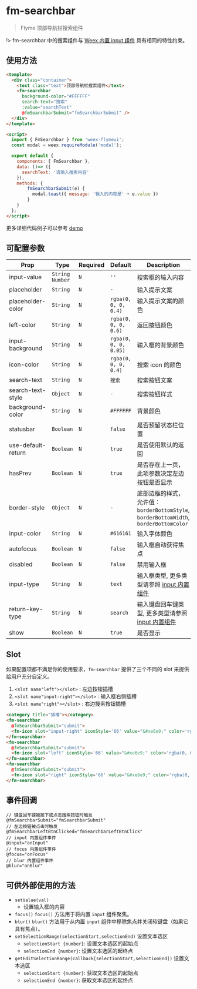 # fm-searchbar

> Flyme 顶部导航栏搜索组件

!> fm-searchbar 中的搜索组件与 [Weex 内置 input 组件](https://weex.incubator.apache.org/cn/references/components/input.html#yue-shu) 具有相同的特性约束。

## 使用方法
```html
<template>
  <div class="container">
    <text class="text">顶部导航栏搜索组件</text>
    <fm-searchbar
      background-color="#FFFFFF"
      search-text="搜索"
      :value="searchText"
      @fmSearchbarSubmit="fmSearchbarSubmit" />
  </div>
</template>

<script>
  import { FmSearchbar } from 'weex-flymeui';
  const modal = weex.requireModule('modal');

  export default {
    components: { FmSearchbar },
    data: ()=> ({
      searchText: '请输入搜索内容'
    }),
    methods: {
	    fmSearchbarSubmit(e) {
	      modal.toast({ message: '输入的内容是' + e.value })
	    }
    }
  };
</script>
```

更多详细代码例子可以参考 [demo](https://github.com/Yanjiie/weex-flymeui/blob/master/example/component/searchbar/index.vue)

## 可配置参数
| Prop | Type | Required | Default | Description |
|-------------|------------|--------|-----|-----|
| input-value | `String` `Number` |`N`| `''` | 搜索框的输入内容 |
| placeholder | `String` |`N`| `-` | 输入提示文案 |
| placeholder-color | `String` |`N`| `rgba(0, 0, 0, 0.4)` | 输入提示文案的颜色 |
| left-color | `String` |`N`| `rgba(0, 0, 0, 0.6)` | 返回按钮颜色 |
| input-background | `String` |`N`| `rgba(0, 0, 0, 0.05)` | 输入框的背景颜色 |
| icon-color | `String` |`N`| `rgba(0, 0, 0, 0.4)` | 搜索 icon 的颜色 |
| search-text | `String` |`N`| `搜索` | 搜索按钮文案 |
| search-text-style | `Object` |`N`| `-` | 搜索按钮样式 |
| background-color | `String` |`N`| `#FFFFFF` | 背景颜色 |
| statusbar | `Boolean` |`N`| `false` | 是否预留状态栏位置 |
| use-default-return | `Boolean` |`N`| `true` | 是否使用默认的返回 |
| hasPrev | `Boolean` | `N` |`true`| 是否存在上一页，此项参数决定左边按钮是否显示 |
| border-style | `Object` | `N` | `-` | 底部边框的样式，允许值：`borderBottomStyle`, `borderBottomWidth`, `borderBottomColor` |
| input-color | `String` | `N` | `#616161` | 输入字体颜色 |
| autofocus | `Boolean` | `N` | `false` | 输入框自动获得焦点 |
| disabled | `Boolean` | `N` | `false` | 禁用输入框 |
| input-type | `String` | `N` | `text` | 输入框类型, 更多类型请参照 [input 内置组件](https://weex.incubator.apache.org/cn/references/components/input.html#te-xing)  | 
| return-key-type | `String` | `N` | `search` | 输入键盘回车键类型, 更多类型请参照 [input 内置组件](https://weex.incubator.apache.org/cn/references/components/input.html#te-xing) |
| show | `Boolean` | `N` | `true` | 是否显示 |

## Slot
如果配置项都不满足你的使用要求，`fm-searchbar` 提供了三个不同的 slot 来提供给用户充分自定义。

1. `<slot name"left"></slot>` : 左边按钮插槽
2. `<slot name"input-right"></slot>` : 输入框右侧插槽
3. `<slot name"right"></slot>` : 右边搜索按钮插槽

```html
<category title="插槽"></category>
<fm-searchbar
  @fmSearchbarSubmit="submit">
  <fm-icon slot="input-right" iconStyle='66' value="&#xe6e9;" color='rgba(0, 0, 0, 0.6)' />
</fm-searchbar>
<fm-searchbar
  @fmSearchbarSubmit="submit">
  <fm-icon slot="left" iconStyle='66' value="&#xe6e9;" color='rgba(0, 0, 0, 0.6)' />
</fm-searchbar>
<fm-searchbar
  @fmSearchbarSubmit="submit">
  <fm-icon slot="right" iconStyle='66' value="&#xe6e9;" color='rgba(0, 0, 0, 0.6)' />
</fm-searchbar>
```

## 事件回调

```
// 键盘回车键被按下或点击搜索按钮时触发
@fmSearchbarSubmit="fmSearchbarSubmit"
// 左边按钮被点击时触发
@fmSearchbarLeftBtnClicked="fmSearchbarLeftBtnClick"
// input 内置组件事件
@input="onInput"
// focus 内置组件事件
@focus="onFocus"
// blur 内置组件事件
@blur="onBlur"
```

## 可供外部使用的方法

- `setValue(val)`
  - 设置输入框的内容
- `focus()`
	`focus()` 方法用于将内置 `input` 组件聚焦。
- `blur()`
	`blur()` 方法用于从内置 `input` 组件中移除焦点并关闭软键盘（如果它具有焦点）。
- `setSelectionRange(selectionStart,selectionEnd)` 设置文本选区
	- `selectionStart {number}`: 设置文本选区的起始点
	- `selectionEnd {number}`: 设置文本选区的起终点
- `getEditSelectionRange(callback[selectionStart,selectionEnd])` 设置文本选区
	- `selectionStart {number}`: 获取文本选区的起始点
	- `selectionEnd {number}`: 获取文本选区的起终点